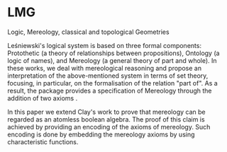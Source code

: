 # LMG
Logic, Mereology, classical and topological Geometries

Leśniewski's logical system is based on three formal components: Protothetic (a theory of relationships between propositions), Ontology (a logic of names), and Mereology (a general theory of part and whole). 
In these works, we deal with mereological reasoning and propose an interpretation of the above-mentioned system in terms of set theory, focusing, in particular, on the formalisation of the relation "part of". As a result, the package provides a specification of Mereology through the addition of two axioms .

In this paper we extend Clay's work to prove that mereology can be regarded as an atomless boolean algebra.
The proof of this claim is achieved by providing an encoding of the axioms of mereology.
Such encoding is done by embedding the mereology axioms by using characteristic functions.
